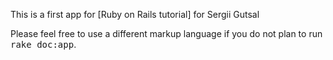 This is a first app for [Ruby on Rails tutorial] for
Sergii Gutsal

Please feel free to use a different markup language if you do not plan to run
<tt>rake doc:app</tt>.
